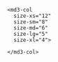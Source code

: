 <md3-grid>

  <md3-row>

    <md3-col
      size-xs="12"
      size-sm="8"
      size-md="6"
      size-lg="5"
      size-xl="4">
      
    </md3-col>

  </md3-row>

</md3-grid>